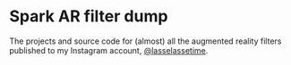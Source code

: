 # Spark AR filter dump
The projects and source code for (almost) all the augmented reality filters published to my Instagram account, [@lasselassetime](instagram.com/lasselassetime/).